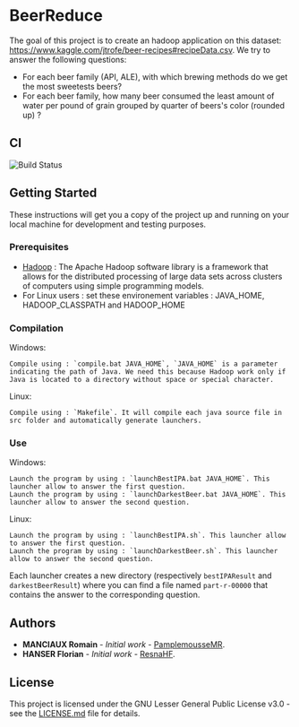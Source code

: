 # BeerReduce

The goal of this project is to create an hadoop application on this dataset: https://www.kaggle.com/jtrofe/beer-recipes#recipeData.csv.
We try to answer the following questions:
- For each beer family (API, ALE), with which brewing methods do we get the most sweetests beers?
- For each beer family, how many beer consumed the least amount of water per pound of grain grouped by quarter of beers's color (rounded up) ?

## CI

![Build Status](https://github.com/PamplemousseMR/BeerReduce/actions/workflows/build.yml/badge.svg)

## Getting Started

These instructions will get you a copy of the project up and running on your local machine for development and testing purposes.

### Prerequisites

- [Hadoop](https://hadoop.apache.org/) : The Apache Hadoop software library is a framework that allows for the distributed processing of large data sets across clusters of computers using simple programming models.
- For Linux users : set these environement variables : JAVA_HOME, HADOOP_CLASSPATH and HADOOP_HOME

### Compilation

Windows:

	Compile using : `compile.bat JAVA_HOME`, `JAVA_HOME` is a parameter indicating the path of Java. We need this because Hadoop work only if Java is located to a directory without space or special character.

Linux:

	Compile using : `Makefile`. It will compile each java source file in src folder and automatically generate launchers.

### Use

Windows:

	Launch the program by using : `launchBestIPA.bat JAVA_HOME`. This launcher allow to answer the first question.
	Launch the program by using : `launchDarkestBeer.bat JAVA_HOME`. This launcher allow to answer the second question.

Linux:

	Launch the program by using : `launchBestIPA.sh`. This launcher allow to answer the first question.
	Launch the program by using : `launchDarkestBeer.sh`. This launcher allow to answer the second question.

Each launcher creates a new directory (respectively `bestIPAResult` and `darkestBeerResult`) where you can find a file named `part-r-00000` that contains the answer to the corresponding question.

## Authors

* **MANCIAUX Romain** - *Initial work* - [PamplemousseMR](https://github.com/PamplemousseMR).
* **HANSER Florian** - *Initial work* - [ResnaHF](https://github.com/ResnaHF).

## License

This project is licensed under the GNU Lesser General Public License v3.0 - see the [LICENSE.md](LICENSE.md) file for details.